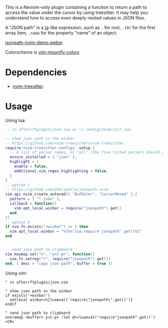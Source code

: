 This is a Neovim-only plugin containing a function to return a path to access
the value under the cursor by using treesitter. It may help you understand how
to access even deeply nested values in JSON files.

A "JSON path" is a [jq](https://github.com/stedolan/jq)-like expression, such
as `.` for root, `.[0]` for the first array item, `.name` for the property
"name" of an object.

[jsonpath-nvim-demo.webm](https://user-images.githubusercontent.com/39670535/194754315-57601183-fd1e-4633-982b-66c0c77fea29.webm)

*Colorscheme is [vim-moonfly-colors](https://github.com/bluz71/vim-moonfly-colors)*

# Dependencies

- [nvim-treesitter](https://github.com/nvim-treesitter/nvim-treesitter/).

# Usage

Using lua:
```lua
-- in after/ftplugin/json.lua or ~/.config/nvim/init.lua

-- show json path in the winbar
-- https://github.com/nvim-treesitter/nvim-treesitter
require'nvim-treesitter.configs'.setup {
  -- A list of parser names, or "all" (the five listed parsers should always be installed)
  ensure_installed = { "json" },
  highlight = {
    enable = false,
    additional_vim_regex_highlighting = false,
  }
}
-- option 1
-- https://github.com/phelipetls/jsonpath.nvim
vim.api.nvim_create_autocmd({ "BufEnter", "CursorMoved" },{
  pattern = { "*.json" },
  callback = function()
    vim.opt_local.winbar = require("jsonpath").get()
  end,
})
-- option 2
if vim.fn.exists("+winbar") == 1 then
  vim.opt_local.winbar = "%{%v:lua.require'jsonpath'.get()%}"
end


-- send json path to clipboard
vim.keymap.set("n", "y<C-p>", function()
  vim.fn.setreg("+", require("jsonpath").get())
end, { desc = "copy json path", buffer = true })
```

Using vim:
```vim
" in after/ftplugin/json.vim

" show json path in the winbar
if exists('+winbar')
  setlocal winbar=%{luaeval('require\"jsonpath\".get()')}
endif

" send json path to clipboard
nnoremap <buffer> y<C-p> :let @+=luaeval('require"jsonpath".get()')<CR>
```
